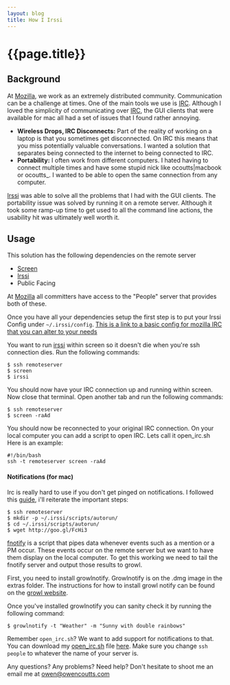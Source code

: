 ```yaml
---
layout: blog
title: How I Irssi
---
```


{{page.title}}
==============


Background
----------
At [Mozilla][1], we work as an extremely distributed community. 
Communication can be a challenge at times. One of the main tools we use is 
[IRC][2]. Although I loved the simplicity of communicating over [IRC][2], the GUI clients
that were available for mac all had a set of issues that I found rather annoying.

- **Wireless Drops, IRC Disconnects:** Part of the reality of working on a laptop is that you
sometimes get disconnected. On IRC this means that you miss potentially valuable conversations.
I wanted a solution that separates being connected to the internet to being connected to IRC.
- **Portability:** I often work from different computers. I hated having to connect multiple times
and have some stupid nick like ocoutts|macbook or ocoutts_. I wanted to be able to open the same
connection from any computer.

[Irssi][3] was able to solve all the problems that I had with the GUI clients. The 
portability issue was solved by running it on a remote server. Although it 
took some ramp-up time to get used to all the command line actions, the usability hit was
ultimately well worth it.



Usage
-----
This solution has the following dependencies on the remote server
- [Screen][4]
- [Irssi][3]
- Public Facing

At [Mozilla][1] all committers have access to the "People" server that provides both of these.

Once you have all your dependencies setup the first step is to put your Irssi Config under
`~/.irssi/config`. [This is a link to a basic config for mozilla IRC that you can alter to 
your needs][5]

You want to run [irssi][3] within screen so it doesn't die when you're ssh connection dies.
Run the following commands:

    $ ssh remoteserver
    $ screen
    $ irssi
    
You should now have your IRC connection up and running within screen. Now close that terminal.
Open another tab and run the following commands:

    $ ssh remoteserver
    $ screen -raAd
   
You should now be reconnected to your original IRC connection. On your local computer you
can add a script to open IRC. Lets call it open_irc.sh Here is an example:

    #!/bin/bash
    ssh -t remoteserver screen -raAd
    
#### Notifications (for mac)

Irc is really hard to use if you don't get pinged on notifications. I followed this [guide](6),
i'll reiterate the important steps:

    $ ssh remoteserver
    $ mkdir -p ~/.irssi/scripts/autorun/
    $ cd ~/.irssi/scripts/autorun/
    $ wget http://goo.gl/FcHi3
    
[fnotify][7] is a script that pipes data whenever events such as a mention or a PM occur.
These events occur on the remote server but we want to have them display on the local computer.
To get this working we need to tail the fnotify server and output those results to growl.

First, you need to install growlnotify. Growlnotify is on the .dmg image in the extras folder.
The instructions for how to install growl notify can be found on the [growl website][8].

Once you've installed growlnotify you can sanity check it by running the following command:

    $ growlnotify -t "Weather" -m "Sunny with double rainbows"

Remember `open_irc.sh`? We want to add support for notifications to that.
You can download my [open_irc.sh][9] file [here][9]. Make sure you change `ssh people` to
whatever the name of your server is.

Any questions? Any problems? Need help? Don't hesitate to shoot me an email me at <owen@owencoutts.com>


[1]: http://mozilla.org
[2]: http://irc.mozilla.org
[3]: http://irssi.org/
[4]: http://www.gnu.org/s/screen/
[5]: https://gist.github.com/1159650
[6]: http://justindow.com/2010/03/26/irssi-screen-and-growl-oh-my/
[7]: /blog/media/2011-09-20-irssi/fnotify.pl
[8]: http://growl.info/extras.php#growlnotify
[9]: /blog/media/2011-08-20-irssi/open_irc.sh